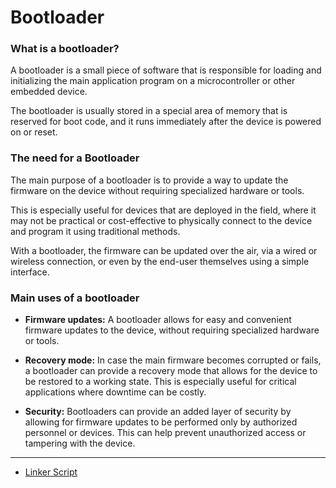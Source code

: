 # Bootloader

### What is a bootloader?

A bootloader is a small piece of software that is responsible for loading and
initializing the main application program on a microcontroller or other embedded
device.

The bootloader is usually stored in a special area of memory that is reserved
for boot code, and it runs immediately after the device is powered on or reset.

### The need for a Bootloader

The main purpose of a bootloader is to provide a way to update the firmware on
the device without requiring specialized hardware or tools.

This is especially useful for devices that are deployed in the field, where it
may not be practical or cost-effective to physically connect to the device and
program it using traditional methods.

With a bootloader, the firmware can be updated over the air, via a wired or
wireless connection, or even by the end-user themselves using a simple
interface.

### Main uses of a bootloader

- **Firmware updates:** A bootloader allows for easy and convenient firmware
updates to the device, without requiring specialized hardware or tools.

- **Recovery mode:** In case the main firmware becomes corrupted or fails, a
bootloader can provide a recovery mode that allows for the device to be restored
to a working state. This is especially useful for critical applications where
downtime can be costly.

- **Security:** Bootloaders can provide an added layer of security by allowing
for firmware updates to be performed only by authorized personnel or devices.
This can help prevent unauthorized access or tampering with the device.

--- 

- [Linker Script](linkerscript/)
